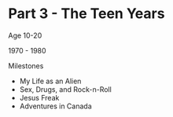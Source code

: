 # Part 3 - The Teen Years

Age 10-20

1970 - 1980

Milestones

* My Life as an Alien
* Sex, Drugs, and Rock-n-Roll
* Jesus Freak
* Adventures in Canada
